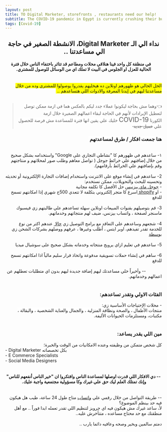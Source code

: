 ```yaml
---
layout: post
title: TO Digital Marketer, storefronts , restaurants need our help!
subtitle: The COVID-19 pandemic in Egypt is currently crushing their businesses.  
tags: [Covid-19]
---
```


<div dir="ltr" style="text-align: left;" trbidi="on">
<div class="separator" style="clear: both; text-align: center;">
</div>
<div dir="rtl" style="text-align: right;">
<h2 style="text-align: center;">
نداء الي الـ Digital Marketer، الانشطة الصغير في حاجة الي مساعدتنا ..&nbsp;</h2>
</div>
<div dir="rtl" style="text-align: right;">
<h4 style="text-align: center;">
&nbsp; &nbsp; &nbsp;في منظقة كل واحد فينا هنلاقي محلات ومطاعم قد تتاثر باختفاء الناس خلال فترة الحالية للعزل او الجلوس في البيت لا تملك اي من الوسائل للوصول للمشتري.</h4>
</div>
<div dir="rtl" style="text-align: right;">
<br /></div>
<div dir="rtl" style="text-align: right;">
<span style="background-color: yellow;">الحل الحالي هو ظهورهم اونلاين ده هيخليهم يقدروا يوصولوا للمشتري وده من خلال مساعدتنا&nbsp;</span><span style="background-color: yellow;">ليهم في إيدنا المعرفة والادوات اللي هتساعدهم ..&nbsp;</span></div>
<div dir="rtl" style="text-align: right;">
<br /></div>
<blockquote class="tr_bq" dir="rtl" style="text-align: center;">
<div style="text-align: right;">
<span face="&quot;trebuchet ms&quot; , sans-serif"><span style="background-color: white;">👈وهما مش بحاجة ليكونوا عملاء جدد ليكم بالعكس هما في ازمة ممكن توصل لتعطيل الإيرادات لأنهم في الحاجة لبقاء اعمالهم الصغيرة خلال ازمة الكورنا&nbsp;</span><span style="font-size: 20.8px; text-align: left;">COVID-19</span><span style="background-color: white;">&nbsp;</span><span style="background-color: white;">خليك علي يقين انها فترة للمساعدة مش فرصة للحصول علي <strike>عميل جديد&nbsp;</strike></span></span></div>
</blockquote>
<h3 dir="rtl" style="text-align: right;">
<span style="background-color: white;">هنا جمعت افكار / طرق لمساعدتهم&nbsp;</span></h3>
<div dir="rtl" style="text-align: right;">
<span style="background-color: white;"><br /></span></div>
<div dir="rtl" style="text-align: right;">
<span style="background-color: white;">١-&nbsp;</span>ساعدهم في ظهورهم كا "نشاطي التجاري على Google" واستخدامه بشكل صحيح من خلال إضافتهم علي خرائط جوجل ( تواصل معاهم وطلب صور لمحلاتهم و منتاجتهم وقم بإضافتهم علي الخرائط بأرقامهم).&nbsp;</div>
<div dir="rtl" style="text-align: right;">
<br /></div>
<div dir="rtl" style="text-align: right;">
2- ساعدهم في إنشاء موقع على الانترنت واستخدام إضافات التجارة الإلكترونية أو تحديثه وتحسينه للبحث والتحويلات، ممكن نستخدم:</div>
<div dir="rtl" style="text-align: right;">
-&nbsp;<a href="https://www.google.com/business/" target="_blank">جوجل ماي بيزنيس</a> حل الأفضل كا تكلفة مجانية&nbsp;</div>
<div dir="rtl" style="text-align: right;">
- او <a href="http://www.shopify.com/" target="_blank">shopify </a>اسرع كا متجر إلكتروني بتكلفة لا تتعدي 500ج شهري إذا امكانتهم تسمح للدفع</div>
<div dir="rtl" style="text-align: right;">
<br /></div>
<div dir="rtl" style="text-align: right;">
3- قم بتوصيلهم بقنوات المبيعات اونلاين سهلة تساعدهم علي طالبتهم زي فيسبوك ماسنجر لصفحة ، واتساب بيزنس، ضيف لهم منتجاتهم وخدماتهم.&nbsp;</div>
<div dir="rtl" style="text-align: right;">
<br /></div>
<div dir="rtl" style="text-align: right;">
4-&nbsp;شجعهم وساعدهم على التعاقد مع برامج التوصيل زي <a href="https://www.halan.com/" target="_blank">حالا </a>&nbsp;عندهم اكتر من نوع للخدمة تقدر تفيدهم، اوبر ايتس ، اُطلب وغيرها ، عرفهم ووصلهم بشركات الشحن زي <a href="http://bosta.co/ar/" target="_blank">بوسطة</a>&nbsp;</div>
<div dir="rtl" style="text-align: right;">
<br /></div>
<div dir="rtl" style="text-align: right;">
5- ساعدهم في تعليم ازاي يرويج منتجاته وخدماته بشكل صحيح على سوشيال ميديا&nbsp;</div>
<div dir="rtl" style="text-align: right;">
<br /></div>
<div dir="rtl" style="text-align: right;">
6-&nbsp;ساهم في إنشاء حملات تسويقية مدفوعة واتخاذ قرار سليم مالياً اذا امكانتهم تسمح للدفع</div>
<div dir="rtl" style="text-align: right;">
<br /></div>
<div dir="rtl" style="text-align: right;">
&nbsp; &nbsp; &nbsp; &nbsp; &nbsp; &nbsp; &nbsp;-- وأخيراً خلي مساعدتك ليهم إضافة جديدة ليهم بدون اي متطلبات تعطلهم عن اعمالهم وخدماتهم.&nbsp;</div>
<div dir="rtl" style="text-align: right;">
<br /></div>
<div dir="rtl" style="text-align: right;">
<h3 style="text-align: right;">
<span style="background-color: white;">الفئات الاولي&nbsp;</span>وتقدر تساعدهم:&nbsp;</h3>
<div>
<span style="background-color: white;">- محلات الإحتياجات الأساسية&nbsp;زي:&nbsp;</span></div>
<span style="background-color: white;">منتجات الأطفال ، والصحة ونظافة المنزلية ، والجمال والعناية الشخصية ، والبقالة ، مكتبات، ومستلزمات الحيوانات الأليفة.</span></div>
<div dir="rtl" style="text-align: right;">
<br /></div>
<h3 dir="rtl" style="text-align: right;">
مين اللي يقدر يساعد:&nbsp;</h3>
<div dir="rtl" style="text-align: right;">
كل شخص متمكن من وظيفته وعنده الامكانيات من الوقت والخبرة؛</div>
<div>
-&nbsp;Digital Marketer بكل تخصصاته&nbsp;</div>
<div>
- E Commerce Specialists&nbsp;</div>
<div>
- Social Media Designers&nbsp;&nbsp;</div>
<div dir="rtl" style="text-align: right;">
<br />
<br /></div>
<div dir="rtl" style="text-align: right;">
<div style="text-align: center;">
<b>-- دي الافكار اللي قدرت اوصلها لمساعدة الناس وافتكروا ان "خير الناس أنفعهم للناس" وإنك تمتلك العلم ليك حق علي غيرك وكا مسؤولية مجتمعية واجبة عليك.&nbsp;</b></div>
</div>
<div dir="rtl" style="text-align: right;">
<div style="text-align: center;">
<br /></div>
</div>
<div dir="rtl" style="text-align: right;">
<br /></div>
<div dir="rtl" style="text-align: right;">
-- طريقة التواصل من خلال رقمي علي&nbsp;<a href="https://wa.me/201066455550?text=DigitalMarkter" target="_blank">واتساب</a>&nbsp;متاح طول 24 ساعة، طيب هل هيكون فيه حد بينظم الموضوع؟</div>
<div dir="rtl" style="text-align: right;">
لأ، ساعد غيرك مش هيكون فيه اي جروبز لتنظيم اللي تقدر تعمله ابدا فوراً .. مع أهل منطقتك مع حد محتاج مساعده ، متتأخرش عليه..<br />
<br /></div>
<div dir="rtl" style="text-align: right;">
<div dir="rtl">
دمتم سالمين وبخير وصحه وعافيه دائما يارب ..&nbsp;</div>
<div dir="rtl">
<br /></div>
</div>
</div>
